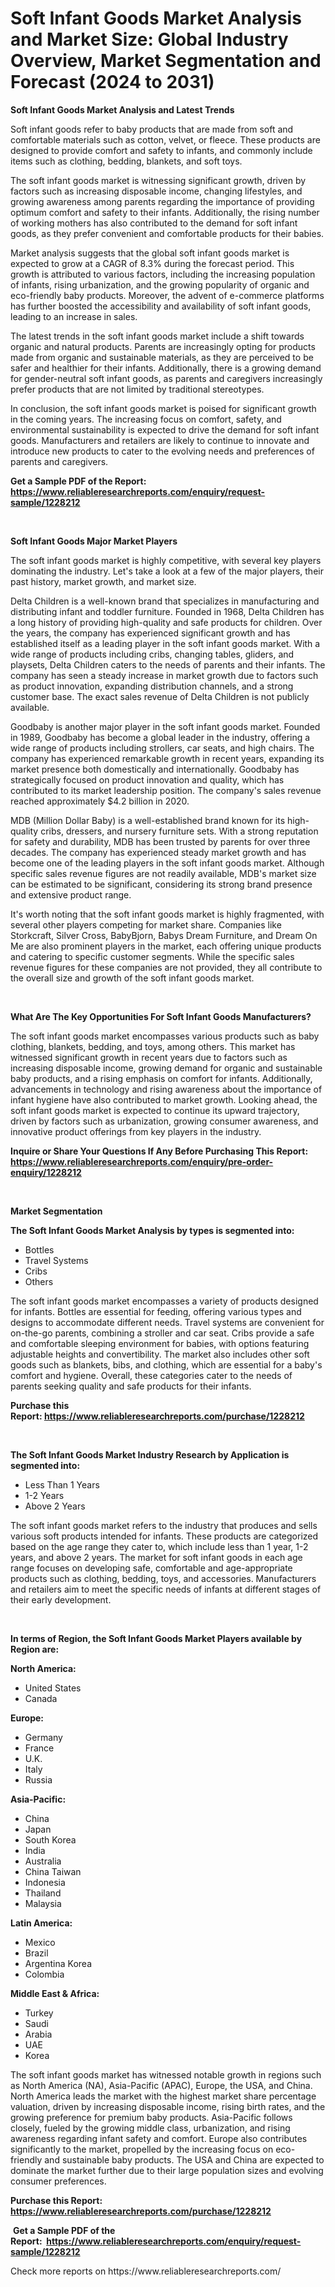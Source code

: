 <p><h1>Soft Infant Goods Market Analysis and Market Size: Global Industry Overview, Market Segmentation and Forecast (2024 to 2031)</h1></p><p><strong>Soft Infant Goods Market Analysis and Latest Trends</strong></p>
<p><p>Soft infant goods refer to baby products that are made from soft and comfortable materials such as cotton, velvet, or fleece. These products are designed to provide comfort and safety to infants, and commonly include items such as clothing, bedding, blankets, and soft toys.</p><p>The soft infant goods market is witnessing significant growth, driven by factors such as increasing disposable income, changing lifestyles, and growing awareness among parents regarding the importance of providing optimum comfort and safety to their infants. Additionally, the rising number of working mothers has also contributed to the demand for soft infant goods, as they prefer convenient and comfortable products for their babies.</p><p>Market analysis suggests that the global soft infant goods market is expected to grow at a CAGR of 8.3% during the forecast period. This growth is attributed to various factors, including the increasing population of infants, rising urbanization, and the growing popularity of organic and eco-friendly baby products. Moreover, the advent of e-commerce platforms has further boosted the accessibility and availability of soft infant goods, leading to an increase in sales.</p><p>The latest trends in the soft infant goods market include a shift towards organic and natural products. Parents are increasingly opting for products made from organic and sustainable materials, as they are perceived to be safer and healthier for their infants. Additionally, there is a growing demand for gender-neutral soft infant goods, as parents and caregivers increasingly prefer products that are not limited by traditional stereotypes.</p><p>In conclusion, the soft infant goods market is poised for significant growth in the coming years. The increasing focus on comfort, safety, and environmental sustainability is expected to drive the demand for soft infant goods. Manufacturers and retailers are likely to continue to innovate and introduce new products to cater to the evolving needs and preferences of parents and caregivers.</p></p>
<p><strong>Get a Sample PDF of the Report:&nbsp; <a href="https://www.reliableresearchreports.com/enquiry/request-sample/1228212">https://www.reliableresearchreports.com/enquiry/request-sample/1228212</a></strong></p>
<p>&nbsp;</p>
<p><strong>Soft Infant Goods Major Market Players</strong></p>
<p><p>The soft infant goods market is highly competitive, with several key players dominating the industry. Let's take a look at a few of the major players, their past history, market growth, and market size.</p><p>Delta Children is a well-known brand that specializes in manufacturing and distributing infant and toddler furniture. Founded in 1968, Delta Children has a long history of providing high-quality and safe products for children. Over the years, the company has experienced significant growth and has established itself as a leading player in the soft infant goods market. With a wide range of products including cribs, changing tables, gliders, and playsets, Delta Children caters to the needs of parents and their infants. The company has seen a steady increase in market growth due to factors such as product innovation, expanding distribution channels, and a strong customer base. The exact sales revenue of Delta Children is not publicly available.</p><p>Goodbaby is another major player in the soft infant goods market. Founded in 1989, Goodbaby has become a global leader in the industry, offering a wide range of products including strollers, car seats, and high chairs. The company has experienced remarkable growth in recent years, expanding its market presence both domestically and internationally. Goodbaby has strategically focused on product innovation and quality, which has contributed to its market leadership position. The company's sales revenue reached approximately $4.2 billion in 2020.</p><p>MDB (Million Dollar Baby) is a well-established brand known for its high-quality cribs, dressers, and nursery furniture sets. With a strong reputation for safety and durability, MDB has been trusted by parents for over three decades. The company has experienced steady market growth and has become one of the leading players in the soft infant goods market. Although specific sales revenue figures are not readily available, MDB's market size can be estimated to be significant, considering its strong brand presence and extensive product range.</p><p>It's worth noting that the soft infant goods market is highly fragmented, with several other players competing for market share. Companies like Storkcraft, Silver Cross, BabyBjorn, Babys Dream Furniture, and Dream On Me are also prominent players in the market, each offering unique products and catering to specific customer segments. While the specific sales revenue figures for these companies are not provided, they all contribute to the overall size and growth of the soft infant goods market.</p></p>
<p>&nbsp;</p>
<p><strong>What Are The Key Opportunities For Soft Infant Goods Manufacturers?</strong></p>
<p><p>The soft infant goods market encompasses various products such as baby clothing, blankets, bedding, and toys, among others. This market has witnessed significant growth in recent years due to factors such as increasing disposable income, growing demand for organic and sustainable baby products, and a rising emphasis on comfort for infants. Additionally, advancements in technology and rising awareness about the importance of infant hygiene have also contributed to market growth. Looking ahead, the soft infant goods market is expected to continue its upward trajectory, driven by factors such as urbanization, growing consumer awareness, and innovative product offerings from key players in the industry.</p></p>
<p><strong>Inquire or Share Your Questions If Any Before Purchasing This Report: <a href="https://www.reliableresearchreports.com/enquiry/pre-order-enquiry/1228212">https://www.reliableresearchreports.com/enquiry/pre-order-enquiry/1228212</a></strong></p>
<p>&nbsp;</p>
<p><strong>Market Segmentation</strong></p>
<p><strong>The Soft Infant Goods Market Analysis by types is segmented into:</strong></p>
<p><ul><li>Bottles</li><li>Travel Systems</li><li>Cribs</li><li>Others</li></ul></p>
<p><p>The soft infant goods market encompasses a variety of products designed for infants. Bottles are essential for feeding, offering various types and designs to accommodate different needs. Travel systems are convenient for on-the-go parents, combining a stroller and car seat. Cribs provide a safe and comfortable sleeping environment for babies, with options featuring adjustable heights and convertibility. The market also includes other soft goods such as blankets, bibs, and clothing, which are essential for a baby's comfort and hygiene. Overall, these categories cater to the needs of parents seeking quality and safe products for their infants.</p></p>
<p><strong>Purchase this Report:&nbsp;<a href="https://www.reliableresearchreports.com/purchase/1228212">https://www.reliableresearchreports.com/purchase/1228212</a></strong></p>
<p>&nbsp;</p>
<p><strong>The Soft Infant Goods Market Industry Research by Application is segmented into:</strong></p>
<p><ul><li>Less Than 1 Years</li><li>1-2 Years</li><li>Above 2 Years</li></ul></p>
<p><p>The soft infant goods market refers to the industry that produces and sells various soft products intended for infants. These products are categorized based on the age range they cater to, which include less than 1 year, 1-2 years, and above 2 years. The market for soft infant goods in each age range focuses on developing safe, comfortable and age-appropriate products such as clothing, bedding, toys, and accessories. Manufacturers and retailers aim to meet the specific needs of infants at different stages of their early development.</p></p>
<p>&nbsp;</p>
<p><strong>In terms of Region, the Soft Infant Goods Market Players available by Region are:</strong></p>
<p>
    <p> <strong> North America: </strong>
        <ul>
            <li>United States</li>
            <li>Canada</li>
        </ul>
        </p> 
    <p> <strong> Europe: </strong>
        <ul>
            <li>Germany</li>
            <li>France</li>
            <li>U.K.</li>
            <li>Italy</li>
            <li>Russia</li>
        </ul>
        </p> 
    <p> <strong> Asia-Pacific: </strong>
        <ul>
            <li>China</li>
            <li>Japan</li>
            <li>South Korea</li>
            <li>India</li>
            <li>Australia</li>
            <li>China Taiwan</li>
            <li>Indonesia</li>
            <li>Thailand</li>
            <li>Malaysia</li>
        </ul>
        </p> 
    <p> <strong> Latin America: </strong>
        <ul>
            <li>Mexico</li>
            <li>Brazil</li>
            <li>Argentina Korea</li>
            <li>Colombia</li>
        </ul>
        </p> 
    <p> <strong> Middle East & Africa: </strong>
        <ul>
            <li>Turkey</li>
            <li>Saudi</li>
            <li>Arabia</li>
            <li>UAE</li>
            <li>Korea</li>
        </ul>
    </p>
    </p>
<p><p>The soft infant goods market has witnessed notable growth in regions such as North America (NA), Asia-Pacific (APAC), Europe, the USA, and China. North America leads the market with the highest market share percentage valuation, driven by increasing disposable income, rising birth rates, and the growing preference for premium baby products. Asia-Pacific follows closely, fueled by the growing middle class, urbanization, and rising awareness regarding infant safety and comfort. Europe also contributes significantly to the market, propelled by the increasing focus on eco-friendly and sustainable baby products. The USA and China are expected to dominate the market further due to their large population sizes and evolving consumer preferences.</p></p>
<p><strong>Purchase this Report: <a href="https://www.reliableresearchreports.com/purchase/1228212">https://www.reliableresearchreports.com/purchase/1228212</a></strong></p>
<p>&nbsp;<strong>Get a Sample PDF of the Report:&nbsp;&nbsp;<a href="https://www.reliableresearchreports.com/enquiry/request-sample/1228212">https://www.reliableresearchreports.com/enquiry/request-sample/1228212</a></strong></p>
<p><strong></strong></p>
<p>Check more reports on https://www.reliableresearchreports.com/</p>